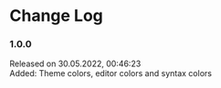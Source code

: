 # Change Log

### 1.0.0
Released on	30.05.2022, 00:46:23    
Added: Theme colors, editor colors and syntax colors